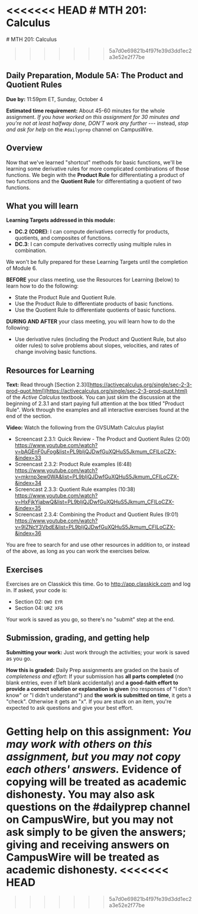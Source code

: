 <<<<<<< HEAD
﻿﻿# MTH 201: Calculus 
=======
﻿# MTH 201: Calculus 
>>>>>>> 5a7d0e69821b4f97fe39d3dd1ec2a3e52e2f77be

## Daily Preparation, Module 5A: The Product and Quotient Rules 

**Due by:** 11:59pm ET, Sunday, October 4

**Estimated time requirement:** About 45-60 minutes for the whole assignment. *If you have worked on this assignment for 30 minutes and you're not at least halfway done, DON'T work any further* --- instead, *stop and ask for help* on the `#dailyprep` channel on CampusWire. 

## Overview 

Now that we've learned "shortcut" methods for basic functions, we'll be learning some derivative rules for more complicated combinations of those functions. We begin with the **Product Rule** for differentiating a product of two functions and the **Quotient Rule** for differentiating a quotient of two functions. 


## What you will learn 

**Learning Targets addressed in this module:** 

-   **DC.2**  **(CORE)**: I can compute derivatives correctly for products, quotients, and composites of functions.
-   **DC.3**: I can compute derivatives correctly using multiple rules in combination.

We won't be fully prepared for these Learning Targets until the completion of Module 6. 


**BEFORE** your class meeting, use the Resources for Learning (below) to learn how to do the following: 

-   State the Product Rule and Quotient Rule.
-   Use the Product Rule to differentiate products of basic functions.
-   Use the Quotient Rule to differentiate quotients of basic functions.



**DURING AND AFTER** your class meeting, you will learn how to do the following: 

-   Use derivative rules (including the Product and Quotient Rule, but also older rules) to solve problems about slopes, velocities, and rates of change involving basic functions.


## Resources for Learning

**Text:** Read through [Section 2.3]([https://activecalculus.org/single/sec-2-3-prod-quot.html](https://activecalculus.org/single/sec-2-3-prod-quot.html) of the *Active Calculus* textbook. You can just skim the discussion at the beginning of 2.3.1 and start paying full attention at the box titled "Product Rule". Work through the examples and all interactive exercises found at the end of the section. 

**Video:** Watch the following from the GVSUMath Calculus playlist 

- Screencast 2.3.1: Quick Review - The Product and Quotient Rules (2:00) https://www.youtube.com/watch?v=bAGEnF0uFog&list=PL9bIjQJDwfGuXQHuS5Jkmum_CFILoCZX-&index=33
- Screencast 2.3.2: Product Rule examples (6:48) https://www.youtube.com/watch?v=mkrnp3ew0WA&list=PL9bIjQJDwfGuXQHuS5Jkmum_CFILoCZX-&index=34
- Screencast 2.3.3: Quotient Rule examples (10:38) https://www.youtube.com/watch?v=HxFjkYjabwQ&list=PL9bIjQJDwfGuXQHuS5Jkmum_CFILoCZX-&index=35
- Screencast 2.3.4: Combining the Product and Quotient Rules (9:01) https://www.youtube.com/watch?v=9lZNcY3VbdE&list=PL9bIjQJDwfGuXQHuS5Jkmum_CFILoCZX-&index=36

You are free to search for and use other resources in addition to, or instead of the above, as long as you can work the exercises below.


## Exercises

Exercises are on Classkick this time. Go to http://app.classkick.com and log in. If asked, your code is: 

- Section 02: `OWO EYR`
- Section 04: `URZ XF6`

Your work is saved as you go, so there's no "submit" step at the end. 

## Submission, grading, and getting help 

**Submitting your work:** Just work through the activities; your work is saved as you go. 

**How this is graded:** Daily Prep assignments are graded on the basis of *completeness and effort*: If your submission has **all parts completed** (no blank entries, even if left blank accidentally) and **a good-faith effort to provide a correct solution or explanation is given** (no responses of "I don't know" or "I didn't understand") and **the work is submitted on time**, it gets a "check". Otherwise it gets an "x". If you are stuck on an item, you're expected to ask questions and give your best effort.  

**Getting help on this assignment:** *You may work with others on this assignment, but you may not copy each others' answers.* Evidence of copying will be treated as academic dishonesty. You may also ask questions on the #dailyprep channel on CampusWire, but you may not ask simply to be given the answers; giving and receiving answers on CampusWire will be treated as academic dishonesty.
<<<<<<< HEAD
=======
<!--stackedit_data:
eyJoaXN0b3J5IjpbMTY0MjQxNjA2NywtMzAxMjQ4NTkwXX0=
-->
>>>>>>> 5a7d0e69821b4f97fe39d3dd1ec2a3e52e2f77be
<!--stackedit_data:
eyJoaXN0b3J5IjpbMTM5NzIwMTAyMV19
-->